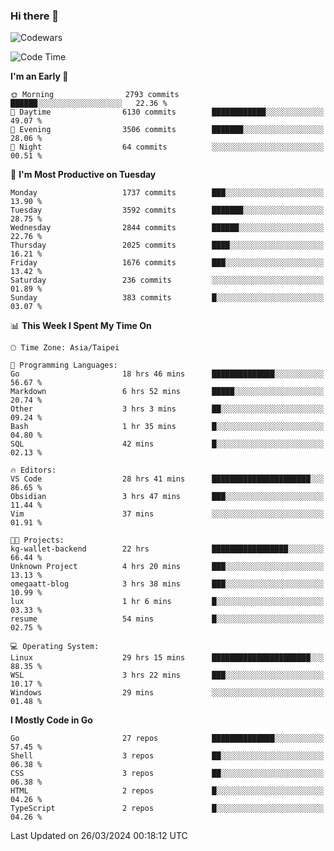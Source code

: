 ### Hi there 👋

![Codewars](https://www.codewars.com/users/omegaatt36/badges/small)

<!--START_SECTION:waka-->
![Code Time](http://img.shields.io/badge/Code%20Time-2%2C266%20hrs%2040%20mins-blue)

**I'm an Early 🐤** 

```text
🌞 Morning                2793 commits        ██████░░░░░░░░░░░░░░░░░░░   22.36 % 
🌆 Daytime                6130 commits        ████████████░░░░░░░░░░░░░   49.07 % 
🌃 Evening                3506 commits        ███████░░░░░░░░░░░░░░░░░░   28.06 % 
🌙 Night                  64 commits          ░░░░░░░░░░░░░░░░░░░░░░░░░   00.51 % 
```
📅 **I'm Most Productive on Tuesday** 

```text
Monday                   1737 commits        ███░░░░░░░░░░░░░░░░░░░░░░   13.90 % 
Tuesday                  3592 commits        ███████░░░░░░░░░░░░░░░░░░   28.75 % 
Wednesday                2844 commits        ██████░░░░░░░░░░░░░░░░░░░   22.76 % 
Thursday                 2025 commits        ████░░░░░░░░░░░░░░░░░░░░░   16.21 % 
Friday                   1676 commits        ███░░░░░░░░░░░░░░░░░░░░░░   13.42 % 
Saturday                 236 commits         ░░░░░░░░░░░░░░░░░░░░░░░░░   01.89 % 
Sunday                   383 commits         █░░░░░░░░░░░░░░░░░░░░░░░░   03.07 % 
```


📊 **This Week I Spent My Time On** 

```text
🕑︎ Time Zone: Asia/Taipei

💬 Programming Languages: 
Go                       18 hrs 46 mins      ██████████████░░░░░░░░░░░   56.67 % 
Markdown                 6 hrs 52 mins       █████░░░░░░░░░░░░░░░░░░░░   20.74 % 
Other                    3 hrs 3 mins        ██░░░░░░░░░░░░░░░░░░░░░░░   09.24 % 
Bash                     1 hr 35 mins        █░░░░░░░░░░░░░░░░░░░░░░░░   04.80 % 
SQL                      42 mins             █░░░░░░░░░░░░░░░░░░░░░░░░   02.13 % 

🔥 Editors: 
VS Code                  28 hrs 41 mins      ██████████████████████░░░   86.65 % 
Obsidian                 3 hrs 47 mins       ███░░░░░░░░░░░░░░░░░░░░░░   11.44 % 
Vim                      37 mins             ░░░░░░░░░░░░░░░░░░░░░░░░░   01.91 % 

🐱‍💻 Projects: 
kg-wallet-backend        22 hrs              █████████████████░░░░░░░░   66.44 % 
Unknown Project          4 hrs 20 mins       ███░░░░░░░░░░░░░░░░░░░░░░   13.13 % 
omegaatt-blog            3 hrs 38 mins       ███░░░░░░░░░░░░░░░░░░░░░░   10.99 % 
lux                      1 hr 6 mins         █░░░░░░░░░░░░░░░░░░░░░░░░   03.33 % 
resume                   54 mins             █░░░░░░░░░░░░░░░░░░░░░░░░   02.75 % 

💻 Operating System: 
Linux                    29 hrs 15 mins      ██████████████████████░░░   88.35 % 
WSL                      3 hrs 22 mins       ███░░░░░░░░░░░░░░░░░░░░░░   10.17 % 
Windows                  29 mins             ░░░░░░░░░░░░░░░░░░░░░░░░░   01.48 % 
```

**I Mostly Code in Go** 

```text
Go                       27 repos            ██████████████░░░░░░░░░░░   57.45 % 
Shell                    3 repos             ██░░░░░░░░░░░░░░░░░░░░░░░   06.38 % 
CSS                      3 repos             ██░░░░░░░░░░░░░░░░░░░░░░░   06.38 % 
HTML                     2 repos             █░░░░░░░░░░░░░░░░░░░░░░░░   04.26 % 
TypeScript               2 repos             █░░░░░░░░░░░░░░░░░░░░░░░░   04.26 % 
```




 Last Updated on 26/03/2024 00:18:12 UTC
<!--END_SECTION:waka-->

<!--
**omegaatt36/omegaatt36** is a ✨ _special_ ✨ repository because its `README.md` (this file) appears on your GitHub profile.

Here are some ideas to get you started:

- 🔭 I’m currently working on ...
- 🌱 I’m currently learning ...
- 👯 I’m looking to collaborate on ...
- 🤔 I’m looking for help with ...
- 💬 Ask me about ...
- 📫 How to reach me: ...
- 😄 Pronouns: ...
- ⚡ Fun fact: ...
-->

